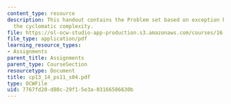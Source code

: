 ```yaml
---
content_type: resource
description: This handout contains the Problem set based on exception handling and
  the cyclomatic complexity.
file: https://ol-ocw-studio-app-production.s3.amazonaws.com/courses/16-01-unified-engineering-i-ii-iii-iv-fall-2005-spring-2006/7767fd20d80c29f15e3a03166586630b_cp13_14_ps11_s04.pdf
file_type: application/pdf
learning_resource_types:
- Assignments
parent_title: Assignments
parent_type: CourseSection
resourcetype: Document
title: cp13_14_ps11_s04.pdf
type: OCWFile
uid: 7767fd20-d80c-29f1-5e3a-03166586630b
---
```

